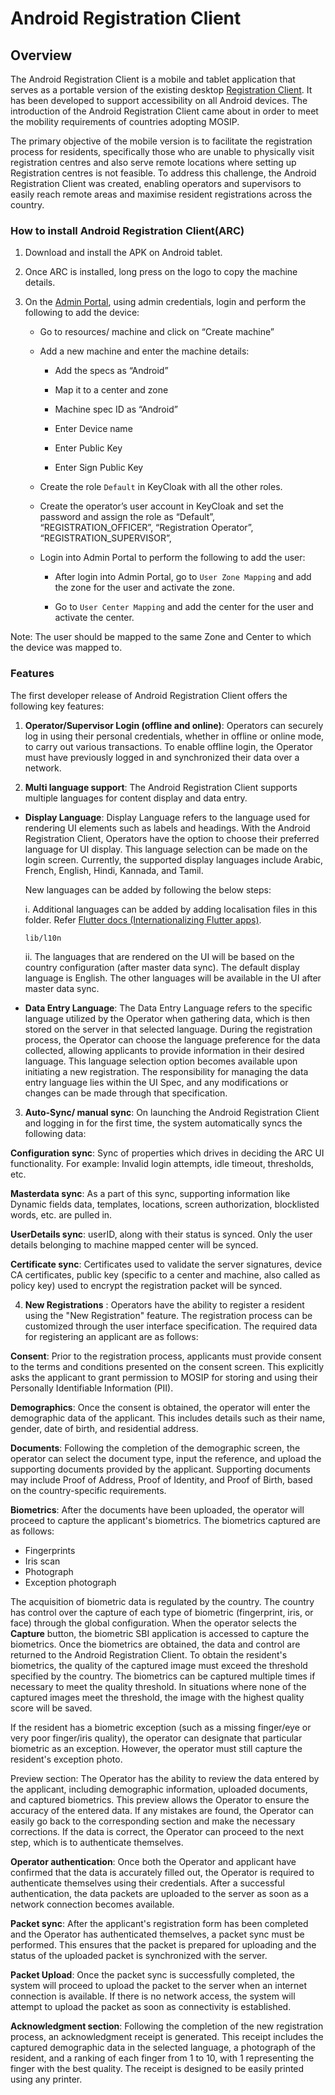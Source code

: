 # Android Registration Client

## Overview

The Android Registration Client is a mobile and tablet application that serves as a portable version of the existing desktop [Registration Client](https://docs.mosip.io/1.2.0/modules/registration-client). It has been developed to support accessibility on all Android devices. The introduction of the Android Registration Client came about in order to meet the mobility requirements of countries adopting MOSIP. 

The primary objective of the mobile version is to facilitate the registration process for residents, specifically those who are unable to physically visit registration centres and also serve remote locations where setting up Registration centres is not feasible. To address this challenge, the Android Registration Client was created, enabling operators and supervisors to easily reach remote areas and maximise resident registrations across the country.

### How to install Android Registration Client(ARC)

1. Download and install the APK on Android tablet.

2. Once ARC is installed, long press on the logo to copy the machine details.

3. On the [Admin Portal](https://docs.mosip.io/1.2.0/modules/administration/admin-portal-user-guide), using admin credentials, login and perform the following to add the device:

    * Go to resources/ machine and click on “Create machine”

    * Add a new machine and enter the machine details:

      * Add the specs as “Android”

      * Map it to a center and zone

      * Machine spec ID as “Android”

      * Enter Device name

      * Enter Public Key

      * Enter Sign Public Key

   * Create the role `Default` in KeyCloak with all the other roles.

   * Create the operator’s user account in KeyCloak and set the password and assign the role as “Default”, “REGISTRATION_OFFICER”, 
     “Registration Operator”, “REGISTRATION_SUPERVISOR”, 

   * Login into Admin Portal to perform the following to add the user:

      * After login into Admin Portal, go to `User Zone Mapping` and add the zone for the user and activate the zone.

      * Go to `User Center Mapping` and add the center for the user and activate the center.

Note: The user should be mapped to the same Zone and Center to which the device was mapped to.


### Features

The first developer release of Android Registration Client offers the following key features:

1. **Operator/Supervisor Login (offline and online)**: Operators can securely log in using their personal credentials, whether in offline or online mode, to carry out various transactions. To enable offline login, the Operator must have previously logged in and synchronized their data over a network.

2. **Multi language support**: The Android Registration Client supports multiple languages for content display and data entry.

  * **Display Language**: Display Language refers to the language used for rendering UI elements such as labels and headings. With the 
    Android Registration Client, Operators have the option to choose their preferred language for UI display. This language selection 
    can be made on the login screen. Currently, the supported display languages include Arabic, French, English, Hindi, Kannada, and 
    Tamil.

    New languages can be added by following the below steps:

     i. Additional languages can be added by adding localisation files in this folder. Refer [Flutter docs (Internationalizing Flutter apps)](https://docs.flutter.dev/ui/accessibility-and-localization/internationalization).

     `lib/l10n`
  
     ii. The languages that are rendered on the UI will be based on the country configuration (after master data sync). The default 
      display language is English. The other languages will be available in the UI after master data sync.

   * **Data Entry Language**: The Data Entry Language refers to the specific language utilized by the Operator when gathering data, which is then stored on the server in that selected language. During the registration process, the Operator can choose the language preference for the data collected, allowing applicants to provide information in their desired language. This language selection option becomes available upon initiating a new registration. The responsibility for managing the data entry language lies within the UI Spec, and any modifications or changes can be made through that specification.

3. **Auto-Sync/ manual sync**: On launching the Android Registration Client and logging in for the first time, the system automatically syncs the following data:

  **Configuration sync**: Sync of properties which drives in deciding the ARC UI functionality. For example: Invalid login attempts, idle timeout, thresholds, etc.

  **Masterdata sync**: As a part of this sync, supporting information like Dynamic fields data, templates, locations, screen authorization, blocklisted words, etc. are pulled in.

  **UserDetails sync**: userID, along with their status is synced. Only the user details belonging to machine mapped center will be synced.

  **Certificate sync**: Certificates used to validate the server signatures, device CA certificates, public key (specific to a center and machine, also called as policy key) used to encrypt the registration packet will be synced.

  
4. **New Registrations** : Operators have the ability to register a resident using the "New Registration" feature. The registration process can be customized through the user interface specification. The required data for registering an applicant are as follows:

**Consent**: Prior to the registration process, applicants must provide consent to the terms and conditions presented on the consent screen. This explicitly asks the applicant to grant permission to MOSIP for storing and using their Personally Identifiable Information (PII).

**Demographics**: Once the consent is obtained, the operator will enter the demographic data of the applicant. This includes details such as their name, gender, date of birth, and residential address.

**Documents**: Following the completion of the demographic screen, the operator can select the document type, input the reference, and upload the supporting documents provided by the applicant. Supporting documents may include Proof of Address, Proof of Identity, and Proof of Birth, based on the country-specific requirements.

**Biometrics**: After the documents have been uploaded, the operator will proceed to capture the applicant's biometrics. The biometrics captured are as follows:

- Fingerprints
- Iris scan
- Photograph
- Exception photograph

The acquisition of biometric data is regulated by the country. The country has control over the capture of each type of biometric (fingerprint, iris, or face) through the global configuration. When the operator selects the **Capture** button, the biometric SBI application is accessed to capture the biometrics. Once the biometrics are obtained, the data and control are returned to the Android Registration Client. To obtain the resident's biometrics, the quality of the captured image must exceed the threshold specified by the country. The biometrics can be captured multiple times if necessary to meet the quality threshold. In situations where none of the captured images meet the threshold, the image with the highest quality score will be saved.

If the resident has a biometric exception (such as a missing finger/eye or very poor finger/iris quality), the operator can designate that particular biometric as an exception. However, the operator must still capture the resident's exception photo.

Preview section: The Operator has the ability to review the data entered by the applicant, including demographic information, uploaded documents, and captured biometrics. This preview allows the Operator to ensure the accuracy of the entered data. If any mistakes are found, the Operator can easily go back to the corresponding section and make the necessary corrections. If the data is correct, the Operator can proceed to the next step, which is to authenticate themselves.

**Operator authentication**: Once both the Operator and applicant have confirmed that the data is accurately filled out, the Operator is required to authenticate themselves using their credentials. After a successful authentication, the data packets are uploaded to the server as soon as a network connection becomes available.

**Packet sync**: After the applicant's registration form has been completed and the Operator has authenticated themselves, a packet sync must be performed. This ensures that the packet is prepared for uploading and the status of the uploaded packet is synchronized with the server.

**Packet Upload**: Once the packet sync is successfully completed, the system will proceed to upload the packet to the server when an internet connection is available. If there is no network access, the system will attempt to upload the packet as soon as connectivity is established.

**Acknowledgment section**: Following the completion of the new registration process, an acknowledgment receipt is generated. This receipt includes the captured demographic data in the selected language, a photograph of the resident, and a ranking of each finger from 1 to 10, with 1 representing the finger with the best quality. The receipt is designed to be easily printed using any printer.


